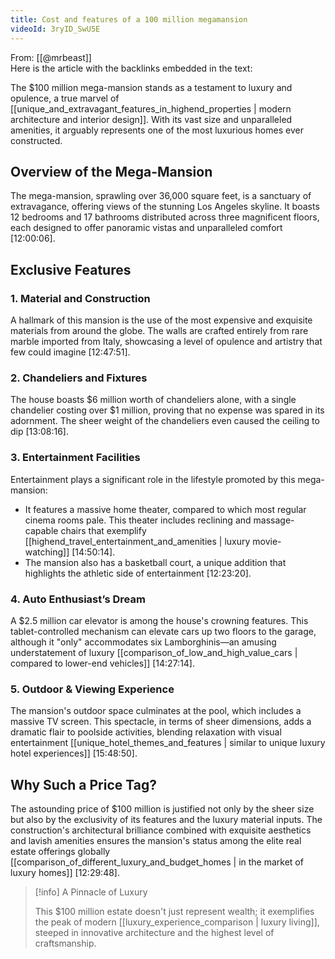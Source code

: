 ```yaml
---
title: Cost and features of a 100 million megamansion
videoId: 3ryID_SwU5E
---
```


From: [[@mrbeast]] <br/> 
Here is the article with the backlinks embedded in the text:

The $100 million mega-mansion stands as a testament to luxury and opulence, a true marvel of [[unique_and_extravagant_features_in_highend_properties | modern architecture and interior design]]. With its vast size and unparalleled amenities, it arguably represents one of the most luxurious homes ever constructed.

## Overview of the Mega-Mansion

The mega-mansion, sprawling over 36,000 square feet, is a sanctuary of extravagance, offering views of the stunning Los Angeles skyline. It boasts 12 bedrooms and 17 bathrooms distributed across three magnificent floors, each designed to offer panoramic vistas and unparalleled comfort <a class="yt-timestamp" data-t="12:00:06">[12:00:06]</a>.

## Exclusive Features

### 1. Material and Construction

A hallmark of this mansion is the use of the most expensive and exquisite materials from around the globe. The walls are crafted entirely from rare marble imported from Italy, showcasing a level of opulence and artistry that few could imagine <a class="yt-timestamp" data-t="12:47:51">[12:47:51]</a>.

### 2. Chandeliers and Fixtures

The house boasts $6 million worth of chandeliers alone, with a single chandelier costing over $1 million, proving that no expense was spared in its adornment. The sheer weight of the chandeliers even caused the ceiling to dip <a class="yt-timestamp" data-t="13:08:16">[13:08:16]</a>.

### 3. Entertainment Facilities

Entertainment plays a significant role in the lifestyle promoted by this mega-mansion:
  - It features a massive home theater, compared to which most regular cinema rooms pale. This theater includes reclining and massage-capable chairs that exemplify [[highend_travel_entertainment_and_amenities | luxury movie-watching]] <a class="yt-timestamp" data-t="14:50:14">[14:50:14]</a>.
  - The mansion also has a basketball court, a unique addition that highlights the athletic side of entertainment <a class="yt-timestamp" data-t="12:23:20">[12:23:20]</a>.

### 4. Auto Enthusiast’s Dream

A $2.5 million car elevator is among the house's crowning features. This tablet-controlled mechanism can elevate cars up two floors to the garage, although it "only" accommodates six Lamborghinis—an amusing understatement of luxury [[comparison_of_low_and_high_value_cars | compared to lower-end vehicles]] <a class="yt-timestamp" data-t="14:27:14">[14:27:14]</a>.

### 5. Outdoor & Viewing Experience

The mansion's outdoor space culminates at the pool, which includes a massive TV screen. This spectacle, in terms of sheer dimensions, adds a dramatic flair to poolside activities, blending relaxation with visual entertainment [[unique_hotel_themes_and_features | similar to unique luxury hotel experiences]] <a class="yt-timestamp" data-t="15:48:50">[15:48:50]</a>.

## Why Such a Price Tag?

The astounding price of $100 million is justified not only by the sheer size but also by the exclusivity of its features and the luxury material inputs. The construction's architectural brilliance combined with exquisite aesthetics and lavish amenities ensures the mansion's status among the elite real estate offerings globally [[comparison_of_different_luxury_and_budget_homes | in the market of luxury homes]] <a class="yt-timestamp" data-t="12:29:48">[12:29:48]</a>.

> [!info] A Pinnacle of Luxury
> 
> This $100 million estate doesn't just represent wealth; it exemplifies the peak of modern [[luxury_experience_comparison | luxury living]], steeped in innovative architecture and the highest level of craftsmanship.